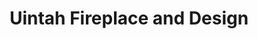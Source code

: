 ---
title: "Uintah Fireplace and Design"
url: /heber-city/uintah-fireplace-and-design/
shop: Kamine & Öfen
---